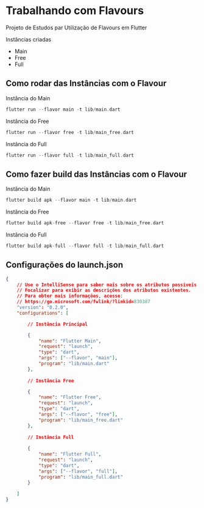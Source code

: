 # Trabalhando com Flavours

Projeto de Estudos par Utilização de Flavours em Flutter

Instâncias criadas
 * Main
 * Free
 * Full

## Como rodar das Instâncias com o Flavour

Instância do Main

```Dart
flutter run --flavor main -t lib/main.dart
```

Instância do Free

```Dart
flutter run --flavor free -t lib/main_free.dart
```

Instância do Full

```Dart
flutter run --flavor full -t lib/main_full.dart
```
## Como fazer build das Instâncias com o Flavour

Instância do Main

```Dart
flutter build apk --flavor main -t lib/main.dart
```

Instância do Free

```Dart
flutter build apk-free --flavor free -t lib/main_free.dart
```

Instância do Full

```Dart
flutter build apk-full --flavor full -t lib/main_full.dart
```
## Configurações do launch.json

```json
{
    // Use o IntelliSense para saber mais sobre os atributos possíveis.
    // Focalizar para exibir as descrições dos atributos existentes.
    // Para obter mais informações, acesse: 
    // https://go.microsoft.com/fwlink/?linkid=830387
    "version": "0.2.0",
    "configurations": [

        // Instância Principal

        {
            "name": "Flutter Main",
            "request": "launch",
            "type": "dart",
            "args": ["--flavor", "main"],
            "program": "lib/main.dart"
        },
        
        // Instância Free

        {
            "name": "Flutter Free",
            "request": "launch",
            "type": "dart",
            "args": ["--flavor", "free"],
            "program": "lib/main_free.dart"
        },
        
        // Instância Full
        
        {
            "name": "Flutter Full",
            "request": "launch",
            "type": "dart",
            "args": ["--flavor", "full"],
            "program": "lib/main_full.dart"
        }
      
    ]
}
```
